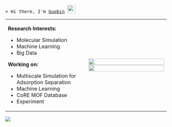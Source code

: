 <samp>&gt; Hi there, I'm [Guobin](https://sxm13.github.io/GuobinZhao.github.io/) <img src="https://media.giphy.com/media/hvRJCLFzcasrR4ia7z/giphy.gif" width="25"> </samp>
<table>
  <tr>
    <td width="50%">
      <p>
        <strong>Research Interests:</strong>
        <ul>
        <li>Molecular Simulation</li>
        <li>Machine Learning</li>
        <li>Big Data</li>
        </ul>
      </p>
      <strong>Working on:</strong>
      <ul>
        <li>Multiscale Simulation for Adsorption Separation</li>
        <li>Machine Learning</li>
        <li>CoRE MOF Database</li>
        <li>Experiment</li>
      </ul>
    </p>
    </td>
    <td width="50%">
      <img src="https://github-readme-stats.vercel.app/api?username=sxm13&show_icons=true&theme=radical" width="100%">
<!--       <img src="https://github-profile-summary-cards.vercel.app/api/cards/productive-time?username=sxm13&theme=maroongold" width="100%"> -->
<!--       <img src="https://github-readme-stats.vercel.app/api/top-langs/?username=sxm13&hide=java,html,css&theme=dracula" width="100%"> -->
      <img src="https://github-profile-summary-cards.vercel.app/api/cards/profile-details?username=sxm13&theme=maroongold" width="100%">
    </td>
  </tr>
</table>           
                                         
![](https://komarev.com/ghpvc/?username=sxm13)                                             
